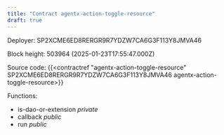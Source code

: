 ```yaml
---
title: "Contract agentx-action-toggle-resource"
draft: true
---
```

Deployer: SP2XCME6ED8RERGR9R7YDZW7CA6G3F113Y8JMVA46


 



Block height: 503964 (2025-01-23T17:55:47.000Z)

Source code: {{<contractref "agentx-action-toggle-resource" SP2XCME6ED8RERGR9R7YDZW7CA6G3F113Y8JMVA46 agentx-action-toggle-resource>}}

Functions:

* is-dao-or-extension _private_
* callback _public_
* run _public_
